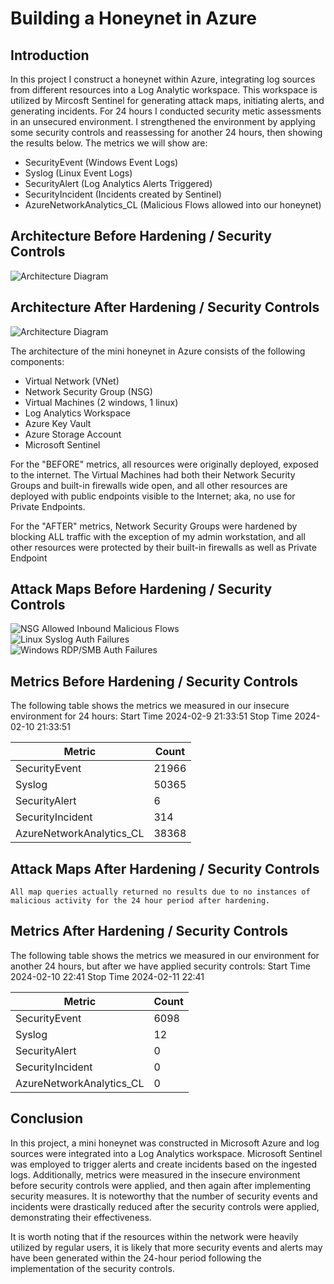 # Building a Honeynet in Azure

## Introduction

In this project I construct a honeynet within Azure, integrating log sources from different resources into a Log Analytic workspace. This workspace is utilized by Mircosft Sentinel for generating attack maps, initiating alerts, and generating incidents. For 24 hours I conducted security metic assessments in an unsecured environment. I strengthened the environment by applying some security controls and reassessing for another 24 hours, then showing the results below. The metrics we will show are:

- SecurityEvent (Windows Event Logs)
- Syslog (Linux Event Logs)
- SecurityAlert (Log Analytics Alerts Triggered)
- SecurityIncident (Incidents created by Sentinel)
- AzureNetworkAnalytics_CL (Malicious Flows allowed into our honeynet)

## Architecture Before Hardening / Security Controls
![Architecture Diagram](https://i.imgur.com/E7YaUKP.png)

## Architecture After Hardening / Security Controls
![Architecture Diagram](https://i.imgur.com/YQNa9Pp.jpg)

The architecture of the mini honeynet in Azure consists of the following components:

- Virtual Network (VNet)
- Network Security Group (NSG)
- Virtual Machines (2 windows, 1 linux)
- Log Analytics Workspace
- Azure Key Vault
- Azure Storage Account
- Microsoft Sentinel

For the "BEFORE" metrics, all resources were originally deployed, exposed to the internet. The Virtual Machines had both their Network Security Groups and built-in firewalls wide open, and all other resources are deployed with public endpoints visible to the Internet; aka, no use for Private Endpoints.

For the "AFTER" metrics, Network Security Groups were hardened by blocking ALL traffic with the exception of my admin workstation, and all other resources were protected by their built-in firewalls as well as Private Endpoint

## Attack Maps Before Hardening / Security Controls
![NSG Allowed Inbound Malicious Flows](https://i.imgur.com/wpwk8BP.png)<br>
![Linux Syslog Auth Failures](https://i.imgur.com/G1YgZt6.png)<br>
![Windows RDP/SMB Auth Failures](https://i.imgur.com/mLfgA6u.png)<br>

## Metrics Before Hardening / Security Controls

The following table shows the metrics we measured in our insecure environment for 24 hours:
Start Time 2024-02-9 21:33:51
Stop Time 2024-02-10 21:33:51

| Metric                   | Count
| ------------------------ | -----
| SecurityEvent            | 21966
| Syslog                   | 50365
| SecurityAlert            | 6
| SecurityIncident         | 314
| AzureNetworkAnalytics_CL | 38368

## Attack Maps After Hardening / Security Controls

```All map queries actually returned no results due to no instances of malicious activity for the 24 hour period after hardening.```

## Metrics After Hardening / Security Controls

The following table shows the metrics we measured in our environment for another 24 hours, but after we have applied security controls:
Start Time 2024-02-10 22:41
Stop Time	2024-02-11 22:41

| Metric                   | Count
| ------------------------ | -----
| SecurityEvent            | 6098
| Syslog                   | 12
| SecurityAlert            | 0
| SecurityIncident         | 0
| AzureNetworkAnalytics_CL | 0

## Conclusion

In this project, a mini honeynet was constructed in Microsoft Azure and log sources were integrated into a Log Analytics workspace. Microsoft Sentinel was employed to trigger alerts and create incidents based on the ingested logs. Additionally, metrics were measured in the insecure environment before security controls were applied, and then again after implementing security measures. It is noteworthy that the number of security events and incidents were drastically reduced after the security controls were applied, demonstrating their effectiveness.

It is worth noting that if the resources within the network were heavily utilized by regular users, it is likely that more security events and alerts may have been generated within the 24-hour period following the implementation of the security controls.
